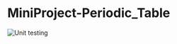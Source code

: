 # MiniProject-Periodic_Table

![Unit testing](https://github.com/105295/MiniProject-Periodic_Table/workflows/Unit%20testing/badge.svg)
